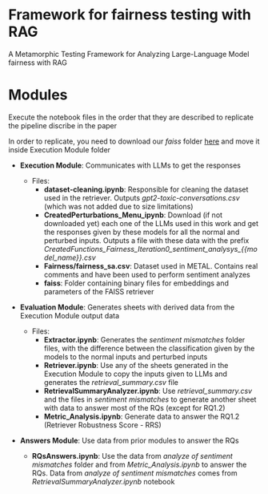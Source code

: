 # Framework for fairness testing with RAG

A Metamorphic Testing Framework for Analyzing Large-Language Model fairness with RAG

# Modules

Execute the notebook files in the order that they are described to replicate the pipeline discribe in the paper

In order to replicate, you need to download our *faiss* folder [here](https://1drv.ms/f/c/8c2f3df54b5402e1/EoIQeeyQGUJDs21KTllZzDIBzDrn9cX45A-TMcrr3u4i3Q?e=XkZcJp) and move it inside Execution Module folder 

- **Execution Module**: Communicates with LLMs to get the responses
  - Files:
    - **dataset-cleaning.ipynb**: Responsible for cleaning the dataset used in the retriever. Outputs *gpt2-toxic-conversations.csv* (which was not added due to size limitations)
    - **CreatedPerturbations_Menu_ipynb**: Download (if not downloaded yet) each one of the LLMs used in this work and get the responses given by these models for all the normal and perturbed inputs. Outputs a file with these data with the prefix *CreatedFunctions_Fairness_Iteration0_sentiment_analysys_{{model_name}}.csv*
    - **Fairness/fairness_sa.csv**: Dataset used in METAL. Contains real comments and have been used to perform sentiment analyzes
    - **faiss**: Folder containing binary files for embeddings and parameters of the FAISS retriever

- **Evaluation Module**: Generates sheets with derived data from the Execution Module output data
  - Files:
    - **Extractor.ipynb**: Generates the *sentiment mismatches* folder files, with the difference between the classification given by the models to the normal inputs and perturbed inputs
    - **Retriever.ipynb**: Use any of the sheets generated in the Execution Module to copy the inputs given to LLMs and generates the *retrieval_summary.csv* file
    - **RetrievalSummaryAnalyzer.ipynb**: Use *retrieval_summary.csv* and the files in *sentiment mismatches* to generate another sheet with data to answer most of the RQs (except for RQ1.2)
    - **Metric_Analysis.ipynb**: Generate data to answer the RQ1.2 (Retriever Robustness Score - RRS)

- **Answers Module**: Use data from prior modules to answer the RQs
  - **RQsAnswers.ipynb**: Use the data from *analyze of sentiment mismatches* folder and from *Metric_Analysis.ipynb* to answer the RQs. Data from *analyze of sentiment mismatches* comes from *RetrievalSummaryAnalyzer.ipynb* notebook

